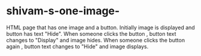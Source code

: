 # shivam-s-one-image-
HTML page that has one image and a button. Initially image is displayed and button has text "Hide". When someone clicks the button , button text changes to "Display" and image hides. When someone clicks the button again , button text changes to "Hide" and image displays.

